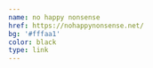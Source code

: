 ```yaml
---
name: no happy nonsense
href: https://nohappynonsense.net/
bg: '#fffaa1'
color: black
type: link
---
```

